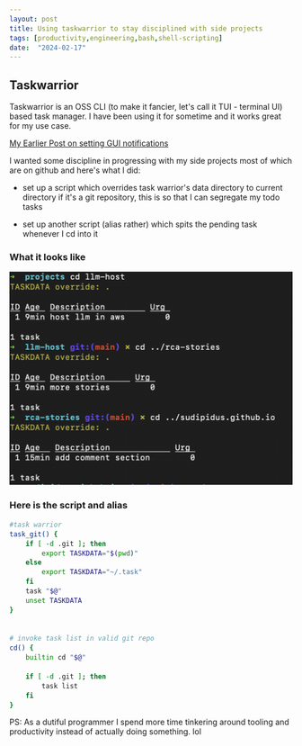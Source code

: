 ```yaml
---
layout: post
title: Using taskwarrior to stay disciplined with side projects
tags: [productivity,engineering,bash,shell-scripting]
date:  "2024-02-17"
---
```


## Taskwarrior
Taskwarrior is an OSS CLI (to make it fancier, let's call it TUI - terminal UI) based task manager. I have been using it for sometime and it works great for my use case.

[My Earlier Post on setting GUI notifications](https://sudipidus.github.io/posts/2020-02-04-task-warrior-reminder/)


I wanted some discipline in progressing with my side projects most of which are on github and here's what I did:

- set up a script which overrides task warrior's data directory to current directory if it's a git repository, this is so that I can segregate my todo tasks

- set up another script (alias rather) which spits the pending task whenever I cd into it


### What it looks like
![task-warrior-demo](../../resources/task-warrior.png)


### Here is the script and alias
```bash
#task warrior
task_git() {
    if [ -d .git ]; then
        export TASKDATA="$(pwd)"
    else
        export TASKDATA="~/.task"
    fi
    task "$@"
    unset TASKDATA
}


# invoke task list in valid git repo
cd() {
    builtin cd "$@"
    
    if [ -d .git ]; then
        task list
    fi
}

```

PS: As a dutiful programmer I spend more time tinkering around tooling and productivity instead of actually doing something. lol